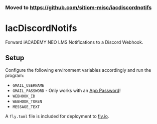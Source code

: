 ### Moved to https://github.com/sitiom-misc/iacdiscordnotifs
# IacDiscordNotifs

Forward iACADEMY NEO LMS Notifications to a Discord Webhook.

## Setup

Configure the following environment variables accordingly and run the program:

- `GMAIL_USERNAME`
- `GMAIL_PASSWORD` - Only works with an [App Password](https://support.google.com/accounts/answer/185833)!
- `WEBHOOK_ID`
- `WEBHOOK_TOKEN`
- `MESSAGE_TEXT`

A `fly.toml` file is included for deployment to [fly.io](https://fly.io/).
